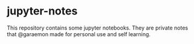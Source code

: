 # jupyter-notes

This repository contains some jupyter notebooks. They are private notes that @garaemon made for personal use and self learning.
